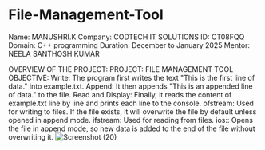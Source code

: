 # File-Management-Tool

Name: MANUSHRI.K
Company: CODTECH IT SOLUTIONS
ID: CT08FQQ
Domain: C++ programming
Duration: December to January 2025
Mentor: NEELA SANTHOSH KUMAR

OVERVIEW OF THE PROJECT:
PROJECT: FILE MANAGEMENT TOOL
OBJECTIVE:
Write: The program first writes the text "This is the first line of data." into example.txt.
Append: It then appends "This is an appended line of data." to the file.
Read and Display: Finally, it reads the content of example.txt line by line and prints each line to the console.
ofstream: Used for writing to files. If the file exists, it will overwrite the file by default unless opened in append mode.
ifstream: Used for reading from files.
ios:: Opens the file in append mode, so new data is added to the end of the file without overwriting it.
![Screenshot (20)](https://github.com/user-attachments/assets/73e50523-b5b7-4ab7-95d8-239b623f8a71)
